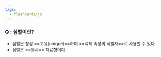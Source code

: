 ```yaml
---
tags:
  - flashcards/js
---
```

### Q : 심벌이란?
- 심벌은 항상 ==고유(unique)==하며 ==객체 속성의 식별자==로 사용할 수 있다.
- 심벌은 ==원시== 자료형이다.